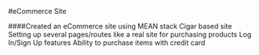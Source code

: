 #eCommerce Site

####Created an eCommerce site using MEAN stack
Cigar based site
Setting up several pages/routes like a real site for purchasing products
Log In/Sign Up features
Ability to purchase items with credit card